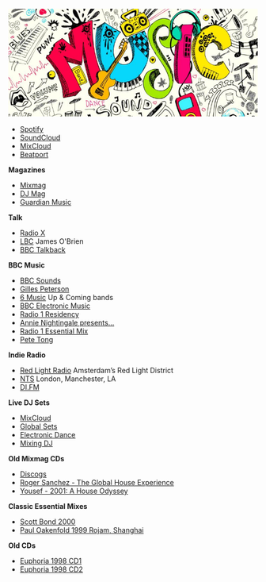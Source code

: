 ![music](/music.jpg)

- [Spotify](https://open.spotify.com/browse/featured)
- [SoundCloud](https://soundcloud.com/stream)
- [MixCloud](https://www.mixcloud.com/)
- [Beatport](https://www.beatport.com/)

**Magazines**
- [Mixmag](https://mixmag.net/)
- [DJ Mag](https://djmag.com/)
- [Guardian Music](https://www.theguardian.com/music)


**Talk**

- [Radio X](https://www.radiox.co.uk/)
- [LBC](https://www.lbc.co.uk/) James O'Brien
- [BBC Talkback](https://www.bbc.co.uk/programmes/b007cpt4)


**BBC Music**

- [BBC Sounds](https://www.bbc.co.uk/sounds)
- [Gilles Peterson](https://www.bbc.co.uk/programmes/b01fm4ss)
- [6 Music](https://www.bbc.co.uk/6music) Up & Coming bands
- [BBC Electronic Music](https://www.bbc.co.uk/sounds/categories/music-danceandelectronica?sort=popular)
- [Radio 1 Residency](https://www.bbc.co.uk/programmes/b01d76k4)
- [Annie Nightingale presents...](https://www.bbc.co.uk/programmes/b006wkp7)
- [Radio 1 Essential Mix](https://www.bbc.co.uk/programmes/b006wkfp)
- [Pete Tong](https://www.bbc.co.uk/programmes/b006ww0v)


**Indie Radio**
- [Red Light Radio](http://redlightradio.net/) Amsterdam’s Red Light District
- [NTS](https://www.nts.live/) London, Manchester, LA
- [DI.FM](https://www.di.fm/)

**Live DJ Sets**
- [MixCloud](https://www.mixcloud.com/discover/live-dj-set/)
- [Global Sets](http://www.global-sets.com/)
- [Electronic Dance](https://electronic-dance.net/)
- [Mixing DJ](https://mixing.dj/livesets/livesets/)

**Old Mixmag CDs**
- [Discogs](https://www.discogs.com/label/268-Mixmag?sort=year&sort_order=)
- [Roger Sanchez - The Global House Experience](https://www.youtube.com/watch?v=tQ6HKgodBnQ)
- [Yousef - 2001: A House Odyssey](https://www.youtube.com/watch?v=kv5WpS7ge8k)

**Classic Essential Mixes**
- [Scott Bond 2000](https://drive.google.com/open?id=0B3wlSC8LRwufWHJ4dmpNbEtXVTA)
- [Paul Oakenfold 1999 Rojam, Shanghai](https://drive.google.com/open?id=0B3wlSC8LRwufMUpNZjl3SnBfUTA)

**Old CDs**
- [Euphoria 1998 CD1](https://www.youtube.com/watch?v=7Uxn9ESv9Rg)
- [Euphoria 1998 CD2](https://www.youtube.com/watch?v=ZIegcZPjqJE)
